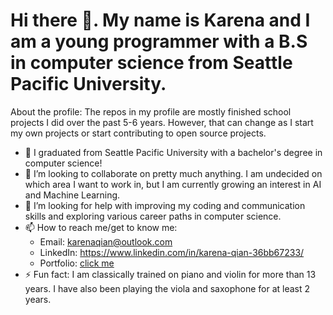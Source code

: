 # Hi there 👋. My name is Karena and I am a young programmer with a B.S in computer science from Seattle Pacific University.
About the profile: The repos in my profile are mostly finished school projects I did over the past 5-6 years. However, that can change as I start my own projects or start contributing to open source projects.

- 🌱 I graduated from Seattle Pacific University with a bachelor's degree in computer science!
- 👯 I’m looking to collaborate on pretty much anything. I am undecided on which area I want to work in, but I am currently growing an interest in AI and Machine Learning.
- 🤔 I’m looking for help with improving my coding and communication skills and exploring various career paths in computer science.
- 📫 How to reach me/get to know me: 
  - Email: karenaqian@outlook.com
  - LinkedIn: https://www.linkedin.com/in/karena-qian-36bb67233/
  - Portfolio: [click me](https://yijiepv.github.io/)
- ⚡ Fun fact: I am classically trained on piano and violin for more than 13 years. I have also been playing the viola and saxophone for at least 2 years.

<!--
**YiJiePV/YiJiePV** is a ✨ _special_ ✨ repository because its `README.md` (this file) appears on your GitHub profile.

Here are some ideas to get you started:

- 🔭 I’m currently working on ...
- 🌱 I’m currently learning ...
- 👯 I’m looking to collaborate on ...
- 🤔 I’m looking for help with ...
- 💬 Ask me about ...
- 📫 How to reach me: ...
- 😄 Pronouns: ...
- ⚡ Fun fact: ...
-->
